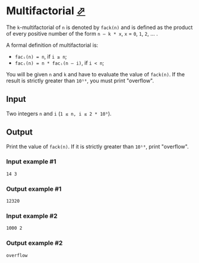 # Multifactorial [⬀](https://www.e-olymp.com/en/contests/9680/problems/85018)

The `k`-multifactorial of `n` is denoted by `fack(n)` and is defined as the product of every positive number of the form `n – k * x`, `x` = `0`, `1`, `2`, … .

A formal definition of multifactorial is:

- `facᵢ(n) = n`, if `i ≥ n`;
- `facᵢ(n) = n * facᵢ(n – i)`, if `i < n`;

You will be given `n` and `k` and have to evaluate the value of `fack(n)`. If the result is strictly greater than `10¹⁸`, you must print "overflow".

## Input
Two integers `n` and `i` (`1 ≤ n, i ≤ 2 * 10⁹`).

## Output
Print the value of `fack(n)`. If it is strictly greater than `10¹⁸`, print "overflow".

### Input example #1
```
14 3
```

### Output example #1
```
12320
```

### Input example #2
```
1000 2
```

### Output example #2
```
overflow
```
